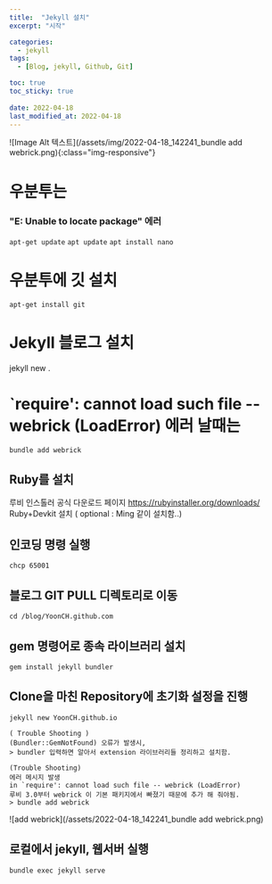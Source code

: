 ```yaml
---
title:  "Jekyll 설치"
excerpt: "시작"

categories:
  - jekyll
tags:
  - [Blog, jekyll, Github, Git]

toc: true
toc_sticky: true
 
date: 2022-04-18
last_modified_at: 2022-04-18
---
```


![Image Alt 텍스트](/assets/img/2022-04-18_142241_bundle add webrick.png){:class="img-responsive"}

# 우분투는
### "E: Unable to locate package" 에러 
`apt-get update`
`apt update`
`apt install nano`

# 우분투에 깃 설치
`apt-get install git`

# Jekyll 블로그 설치
jekyll new .


# `require': cannot load such file -- webrick (LoadError) 에러 날때는
`bundle add webrick`


## Ruby를 설치
루비 인스톨러 공식 다운로드 페이지 https://rubyinstaller.org/downloads/
Ruby+Devkit 설치
( optional : Ming 같이 설치함..)

## 인코딩 명령 실행
`chcp 65001`

## 블로그 GIT PULL 디렉토리로 이동 
`cd /blog/YoonCH.github.com`

## gem 명령어로 종속 라이브러리 설치
`gem install jekyll bundler`

## Clone을 마친 Repository에 초기화 설정을 진행
`jekyll new YoonCH.github.io`

```
( Trouble Shooting ) 
(Bundler::GemNotFound) 오류가 발생시,
> bundler 입력하면 알아서 extension 라이브러리들 정리하고 설치함.
```

```
(Trouble Shooting)
에러 메시지 발생
in `require': cannot load such file -- webrick (LoadError)
루비 3.0부터 webrick 이 기본 패키지에서 빠졌기 때문에 추가 해 줘야됨.
> bundle add webrick
```
![add webrick](/assets/2022-04-18_142241_bundle add webrick.png)

## 로컬에서 jekyll, 웹서버 실행
`bundle exec jekyll serve`


